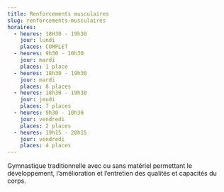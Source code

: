 ```yaml
---
title: Renforcements musculaires
slug: renforcements-musculaires
horaires:
  - heures: 18H30 - 19h30
    jour: lundi
    places: COMPLET
  - heures: 9h30 - 10h30
    jour: mardi
    places: 1 place
  - heures: 18h30 - 19h30
    jour: mardi
    places: 8 places
  - heures: 18h30 - 19h30
    jour: jeudi
    places: 7 places
  - heures: 9h30 - 10h30
    jour: vendredi
    places: 2 places
  - heures: 19h15 - 20h15
    jour: vendredi
    places: 4 places
---
```


Gymnastique traditionnelle avec ou sans matériel permettant le développement, l’amélioration et l’entretien des qualités
et capacités du corps.
